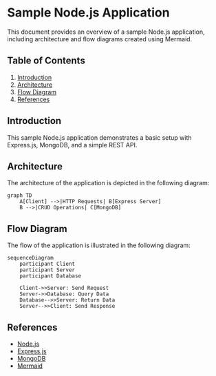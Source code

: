 # Sample Node.js Application

This document provides an overview of a sample Node.js application, including architecture and flow diagrams created using Mermaid.

## Table of Contents
1. [Introduction](#introduction)
2. [Architecture](#architecture)
3. [Flow Diagram](#flow-diagram)
4. [References](#references)

## Introduction
This sample Node.js application demonstrates a basic setup with Express.js, MongoDB, and a simple REST API.

## Architecture
The architecture of the application is depicted in the following diagram:

```mermaid
graph TD
    A[Client] -->|HTTP Requests| B[Express Server]
    B -->|CRUD Operations| C[MongoDB]
```

## Flow Diagram
The flow of the application is illustrated in the following diagram:

```mermaid
sequenceDiagram
    participant Client
    participant Server
    participant Database

    Client->>Server: Send Request
    Server->>Database: Query Data
    Database-->>Server: Return Data
    Server-->>Client: Send Response
```

## References
- [Node.js](https://nodejs.org/)
- [Express.js](https://expressjs.com/)
- [MongoDB](https://www.mongodb.com/)
- [Mermaid](https://mermaid-js.github.io/mermaid/)

